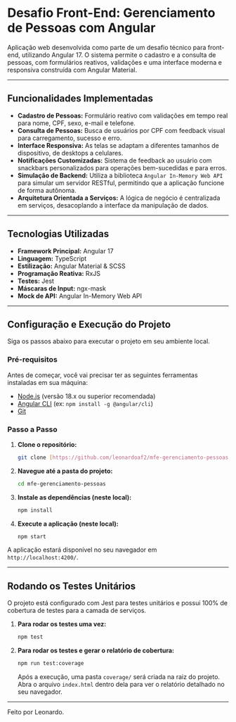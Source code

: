 # Desafio Front-End: Gerenciamento de Pessoas com Angular

Aplicação web desenvolvida como parte de um desafio técnico para front-end, utilizando Angular 17. O sistema permite o cadastro e a consulta de pessoas, com formulários reativos, validações e uma interface moderna e responsiva construída com Angular Material.

---

## Funcionalidades Implementadas

-   **Cadastro de Pessoas:** Formulário reativo com validações em tempo real para nome, CPF, sexo, e-mail e telefone.
-   **Consulta de Pessoas:** Busca de usuários por CPF com feedback visual para carregamento, sucesso e erro.
-   **Interface Responsiva:** As telas se adaptam a diferentes tamanhos de dispositivo, de desktops a celulares.
-   **Notificações Customizadas:** Sistema de feedback ao usuário com snackbars personalizados para operações bem-sucedidas e para erros.
-   **Simulação de Backend:** Utiliza a biblioteca `Angular In-Memory Web API` para simular um servidor RESTful, permitindo que a aplicação funcione de forma autônoma.
-   **Arquitetura Orientada a Serviços:** A lógica de negócio é centralizada em serviços, desacoplando a interface da manipulação de dados.

---

## Tecnologias Utilizadas

-   **Framework Principal:** Angular 17
-   **Linguagem:** TypeScript
-   **Estilização:** Angular Material & SCSS
-   **Programação Reativa:** RxJS
-   **Testes:** Jest
-   **Máscaras de Input:** ngx-mask
-   **Mock de API:** Angular In-Memory Web API

---

## Configuração e Execução do Projeto

Siga os passos abaixo para executar o projeto em seu ambiente local.

### Pré-requisitos

Antes de começar, você vai precisar ter as seguintes ferramentas instaladas em sua máquina:
-   [Node.js](https://nodejs.org/en/) (versão 18.x ou superior recomendada)
-   [Angular CLI](https://angular.dev/cli) (ex: `npm install -g @angular/cli`)
-   [Git](https://git-scm.com/)

### Passo a Passo

1.  **Clone o repositório:**
    ```bash
    git clone [https://github.com/leonardoaf2/mfe-gerenciamento-pessoas.git](https://github.com/leonardoaf2/mfe-gerenciamento-pessoas.git)
    ```

2.  **Navegue até a pasta do projeto:**
    ```bash
    cd mfe-gerenciamento-pessoas
    ```

3.  **Instale as dependências (neste local):**
    ```bash
    npm install
    ```

4.  **Execute a aplicação (neste local):**
    ```bash
    npm start
    ```

A aplicação estará disponível no seu navegador em `http://localhost:4200/`.

---

## Rodando os Testes Unitários

O projeto está configurado com Jest para testes unitários e possui 100% de cobertura de testes para a camada de serviços.

1.  **Para rodar os testes uma vez:**
    ```bash
    npm test
    ```

2.  **Para rodar os testes e gerar o relatório de cobertura:**
    ```bash
    npm run test:coverage
    ```
    Após a execução, uma pasta `coverage/` será criada na raiz do projeto. Abra o arquivo `index.html` dentro dela para ver o relatório detalhado no seu navegador.

---

Feito por Leonardo.